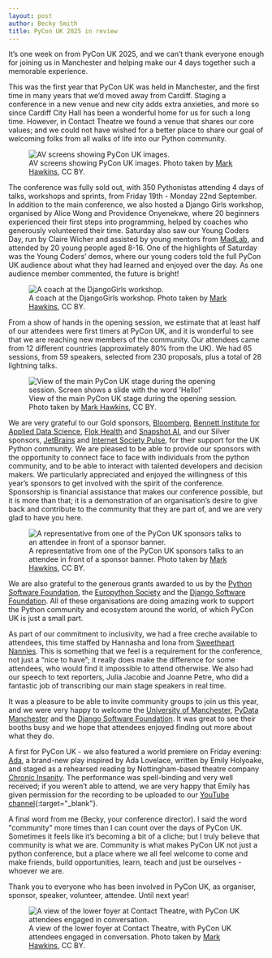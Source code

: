 ```yaml
---
layout: post
author: Becky Smith
title: PyCon UK 2025 in review
---
```

It’s one week on from PyCon UK 2025, and we can’t thank everyone enough for joining us in Manchester and helping make our 4 days together such a memorable experience.

This was the first year that PyCon UK was held in Manchester, and the first time in many years that we’d moved away from Cardiff. Staging a conference in a new venue and new city adds extra anxieties, and more so since Cardiff City Hall has been a wonderful home for us for such a long time. However, in Contact Theatre we found a venue that shares our core values; and we could not have wished for a better place to share our goal of welcoming folks from all walks of life into our Python community.

<figure>
    <img
      src="/images/2025_photos/av_screens.jpg"
      alt="AV screens showing PyCon UK images.">
    <figcaption>
      AV screens showing PyCon UK images.
      Photo taken by <a href="https://www.flickr.com/photos/203482025@N06/54797845373/in/album-72177720329119385">Mark Hawkins</a>, CC BY.
    </figcaption>
</figure>

The conference was fully sold out, with 350 Pythonistas attending 4 days of talks, workshops and sprints, from Friday 19th - Monday 22nd September. In addition to the main conference, we also hosted a Django Girls workshop, organised by Alice Wong and Providence Onyenekwe, where 20 beginners experienced their first steps into programming, helped by coaches who generously volunteered their time. Saturday also saw our Young Coders Day, run by Claire Wicher and assisted by young mentors from [MadLab](https://madlab.org.uk/), and attended by 20 young people aged 8-16. One of the highlights of Saturday was the Young Coders’ demos, where our young coders told the full PyCon UK audience about what they had learned and enjoyed over the day. As one audience member commented, the future is bright!

<figure>
    <img
      src="/images/2025_photos/djangogirls.jpg"
      alt="A coach at the DjangoGirls workshop.">
    <figcaption>
      A coach at the DjangoGirls workshop.
      Photo taken by <a href="https://www.flickr.com/photos/203482025@N06/54799801565/in/album-72177720329149392">Mark Hawkins</a>, CC BY.
    </figcaption>
</figure>

From a show of hands in the opening session, we estimate that at least half of our attendees were first timers at PyCon UK, and it is wonderful to see that we are reaching new members of the community. Our attendees came from 12 different countries (approximately 80% from the UK). We had 65 sessions, from 59 speakers, selected from 230 proposals, plus a total of 28 lightning talks.

<figure>
    <img
      src="/images/2025_photos/hello.jpg"
      alt="View of the main PyCon UK stage during the opening session. Screen shows a slide with the word 'Hello!'">
    <figcaption>
      View of the main PyCon UK stage during the opening session.
      Photo taken by <a href="https://www.flickr.com/photos/203482025@N06/54797929565/in/album-72177720329119385">Mark Hawkins</a>, CC BY.
    </figcaption>
</figure>

We are very grateful to our Gold sponsors, [Bloomberg](https://techatbloomberg.com/python), [Bennett Institute for Applied Data Science](https://www.bennett.ox.ac.uk/), [Flok Health](https://flok.health/) and [Snapshot AI](https://www.snapshot.reviews/), and our Silver sponsors, [JetBrains](https://www.jetbrains.com/) and [Internet Society Pulse](https://pulse.internetsociety.org/), for their support for the UK Python community. We are pleased to be able to provide our sponsors with the opportunity to connect face to face with individuals from the python community, and to be able to interact with talented developers and decision makers. We particularly appreciated and enjoyed the willingness of this year’s sponsors to get involved with the spirit of the conference. Sponsorship is financial assistance that makes our conference possible, but it is more than that; it is a demonstration of an organisation’s desire to give back and contribute to the community that they are part of, and we are very glad to have you here.

<figure>
    <img
      src="/images/2025_photos/sponsors.jpg"
      alt="A representative from one of the PyCon UK sponsors talks to an attendee in front of a sponsor banner.">
    <figcaption>
      A representative from one of the PyCon UK sponsors talks to an attendee in front of a sponsor banner.
      Photo taken by <a href="https://www.flickr.com/photos/203482025@N06/54797930070/in/album-72177720329119385">Mark Hawkins</a>, CC BY.
    </figcaption>
</figure>

We are also grateful to the generous grants awarded to us by the [Python Software Foundation](https://python.org/psf/), the [Europython Society](https://www.europython-society.org/) and the [Django Software Foundation](https://www.djangoproject.com/fundraising/).  All of these organisations are doing amazing work to support the Python community and ecosystem around the world, of which PyCon UK is just a small part.

As part of our commitment to inclusivity, we had a free creche available to attendees, this time staffed by Hannasha and Iona from [Sweetheart Nannies](https://www.sweetheartnannies.co.uk/). This is something that we feel is a requirement for the conference, not just a “nice to have”; it really does make the difference for some attendees, who would find it impossible to attend otherwise. We also had our speech to text reporters, Julia Jacobie and Joanne Petre, who did a fantastic job of transcribing our main stage speakers in real time.

It was a pleasure to be able to invite community groups to join us this year, and we were very happy to welcome the [University of Manchester](https://www.manchester.ac.uk/), [PyData Manchester](https://www.meetup.com/pydata-manchester/) and the [Django Software Foundation](https://www.djangoproject.com/fundraising/). It was great to see their booths busy and we hope that attendees enjoyed finding out more about what they do.

A first for PyCon UK - we also featured a world premiere on Friday evening: [Ada](https://pretalx.com/pyconuk-2025/talk/PXCUQW/), a brand-new play inspired by Ada Lovelace, written by Emily Holyoake, and staged as a rehearsed reading by Nottingham-based theatre company [Chronic Insanity](https://www.chronicinsanity.co.uk/). The performance was spell-binding and very well received; if you weren’t able to attend, we are very happy that Emily has given permission for the recording to be uploaded to our [YouTube channel](https://www.youtube.com/watch?v=CtrsssksCNU){:target="_blank"}.

A final word from me (Becky, your conference director). I said the word "community" more times than I can count over the days of PyCon UK. Sometimes it feels like it’s becoming a bit of a cliche; but I truly believe that community is what we are. Community is what makes PyCon UK not just a python conference, but a place where we all feel welcome to come and make friends, build opportunities, learn, teach and just be ourselves - whoever we are. 

Thank you to everyone who has been involved in PyCon UK, as organiser, sponsor, speaker, volunteer, attendee. Until next year!

<figure>
    <img
      src="/images/2025_photos/attendees.jpg"
      alt="A view of the lower foyer at Contact Theatre, with PyCon UK attendees engaged in conversation.">
    <figcaption>
      A view of the lower foyer at Contact Theatre, with PyCon UK attendees engaged in conversation.
      Photo taken by <a href="https://www.flickr.com/photos/203482025@N06/54801732246/in/album-72177720329168007">Mark Hawkins</a>, CC BY.
    </figcaption>
</figure>
